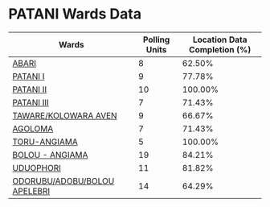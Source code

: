 
# PATANI Wards Data

| Wards | Polling Units | Location Data Completion (%) |
| ---- | ----- | ------- |
| [ABARI](./wards/2330-abari) | 8 | 62.50% |
| [PATANI  I](./wards/2331-patani-i) | 9 | 77.78% |
| [PATANI   II](./wards/2332-patani-ii) | 10 | 100.00% |
| [PATANI   III](./wards/2333-patani-iii) | 7 | 71.43% |
| [TAWARE/KOLOWARA AVEN](./wards/2334-taware/kolowara-aven) | 9 | 66.67% |
| [AGOLOMA](./wards/2335-agoloma) | 7 | 71.43% |
| [TORU-ANGIAMA](./wards/2336-toru-angiama) | 5 | 100.00% |
| [BOLOU - ANGIAMA](./wards/2337-bolou-angiama) | 19 | 84.21% |
| [UDUOPHORI](./wards/2338-uduophori) | 11 | 81.82% |
| [ODORUBU/ADOBU/BOLOU APELEBRI](./wards/2339-odorubu/adobu/bolou-apelebri) | 14 | 64.29% |





